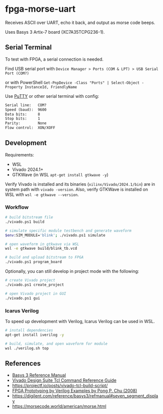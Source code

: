 # fpga-morse-uart

Receives ASCII over UART, echo it back, and output as morse code beeps.

Uses Basys 3 Artix-7 board (XC7A35TCPG236-1).

## Serial Terminal

To test with FPGA, a serial connection is needed.

Find USB serial port with `Device Manager > Ports (COM & LPT) > USB Serial Port (COM?)`

or with PowerShell `Get-PnpDevice -Class "Ports" | Select-Object -Property InstanceId, FriendlyName`

Use [PuTTY](https://www.putty.org/) or other serial terminal with config:
```txt
Serial line:   COM?
Speed (baud):  9600
Data bits:     8
Stop bits:     1
Parity:        None
Flow control:  XON/XOFF
```

## Development

Requirements:
- WSL
- Vivado 2024.1+
- GTKWave (in WSL `apt-get install gtkwave -y`)

Verify Vivado is installed and its binaries (`xilinx/Vivado/2024.1/bin`) are in system path with `vivado -version`.
Also, verify GTKWave is installed on WSL with `wsl -e gtkwave --version`.

### Workflow

```sh
# build bitstream file
./vivado.ps1 build

# simulate specific module testbench and generate waveform
$env:SIM_MODULE='blink'; ./vivado.ps1 simulate

# open waveform in gtkwave via WSL
wsl -e gtkwave build/blink_tb.vcd

# build and upload bitstream to FPGA
./vivado.ps1 program_board
```

Optionally, you can still develop in project mode with the following:

```sh
# create Vivado project
./vivado.ps1 create_project

# open Vivado project in GUI
./vivado.ps1 gui
```

### Icarus Verilog

To speed up development with Verilog, Icarus Verilog can be used in WSL.

```sh
# install dependencies
apt-get install iverilog -y

# build, simulate, and open waveform for module
wsl ./verilog.sh top
```

## References

- [Basys 3 Reference Manual](https://digilent.com/reference/programmable-logic/basys-3/reference-manual)
- [Vivado Design Suite Tcl Command Reference Guide](https://docs.amd.com/r/en-US/ug835-vivado-tcl-commands)
- https://projectf.io/posts/vivado-tcl-build-script/
- [FPGA Prototyping by Verilog Examples by Pong P. Chu (2008)](https://isbnsearch.org/isbn/9780470185322)
- https://digilent.com/reference/basys3/refmanual#seven_segment_display
- https://morsecode.world/american/morse.html
